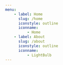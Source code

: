 ```yaml
---
menu:
    - label: Home
      slug: /home
      iconstyle: outline
      iconname:
          - Home
    - label: About
      slug: /about
      iconstyle: outline
      iconname:
          - LightBulb
---
```

